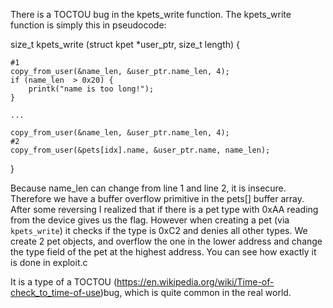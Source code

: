 There is a TOCTOU bug in the kpets_write function.
The kpets_write function is simply this in pseudocode:

size_t kpets_write (struct kpet *user_ptr, size_t length) {

	#1
	copy_from_user(&name_len, &user_ptr.name_len, 4);
	if (name_len  > 0x20) {
		printk("name is too long!");		
	}
	
	...
	
	copy_from_user(&name_len, &user_ptr.name_len, 4);
	#2
	copy_from_user(&pets[idx].name, &user_ptr.name, name_len);
}

Because name_len can change from line 1 and line 2, it is insecure. Therefore we have a buffer overflow primitive in the pets[] buffer array. 
After some reversing I realized that if there is a pet type with 0xAA reading from the device gives us the flag.
However when creating a pet (via `kpets_write`) it checks if the type is 0xC2 and denies all other types. We create 2 pet objects, and overflow the one in the lower address and change the type field of the pet at the highest address. You can see how exactly it is done in exploit.c

It is a type of a TOCTOU (https://en.wikipedia.org/wiki/Time-of-check_to_time-of-use)bug, which is quite common in the real world.
